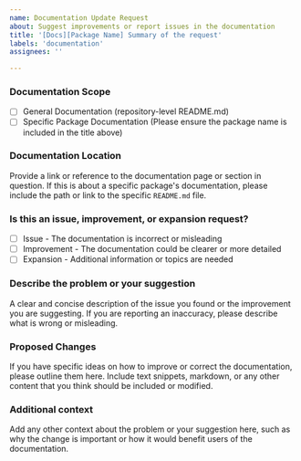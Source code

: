 ```yaml
---
name: Documentation Update Request
about: Suggest improvements or report issues in the documentation
title: '[Docs][Package Name] Summary of the request'
labels: 'documentation'
assignees: ''

---
```


### Documentation Scope

- [ ] General Documentation (repository-level README.md)
- [ ] Specific Package Documentation (Please ensure the package name is included in the title above)

### Documentation Location

Provide a link or reference to the documentation page or section in question. If this is about a specific package's documentation, please include the path or link to the specific `README.md` file.

### Is this an issue, improvement, or expansion request?

- [ ] Issue - The documentation is incorrect or misleading
- [ ] Improvement - The documentation could be clearer or more detailed
- [ ] Expansion - Additional information or topics are needed

### Describe the problem or your suggestion

A clear and concise description of the issue you found or the improvement you are suggesting. If you are reporting an inaccuracy, please describe what is wrong or misleading.

### Proposed Changes

If you have specific ideas on how to improve or correct the documentation, please outline them here. Include text snippets, markdown, or any other content that you think should be included or modified.

### Additional context

Add any other context about the problem or your suggestion here, such as why the change is important or how it would benefit users of the documentation.
